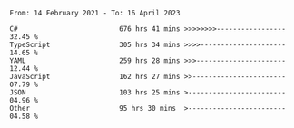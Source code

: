 <!-- [![Top Langs](https://github-readme-stats.vercel.app/api/top-langs/?username=thititongumpun&layout=compact&langs_count=7&theme=prussian)](https://github.com/thititongumpun)
[![Anurag's GitHub stats](https://github-readme-stats.vercel.app/api?username=thititongumpun&hide=stars&show_icons=true&theme=prussian)](https://github.com/thititongumpun) -->

<!--START_SECTION:waka-->

```text
From: 14 February 2021 - To: 16 April 2023

C#                         676 hrs 41 mins >>>>>>>>-----------------   32.45 %
TypeScript                 305 hrs 34 mins >>>>---------------------   14.65 %
YAML                       259 hrs 28 mins >>>----------------------   12.44 %
JavaScript                 162 hrs 27 mins >>-----------------------   07.79 %
JSON                       103 hrs 25 mins >------------------------   04.96 %
Other                      95 hrs 30 mins  >------------------------   04.58 %
```

<!--END_SECTION:waka-->
